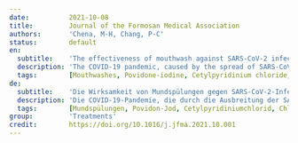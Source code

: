 ```yaml
---
date:          2021-10-08
title:         Journal of the Formosan Medical Association
authors:       'Chena, M-H, Chang, P-C'
status:        default
en:
  subtitle:    'The effectiveness of mouthwash against SARS-CoV-2 infection: A review of scientific and clinical evidence'
  description: 'The COVID-19 pandemic, caused by the spread of SARS-CoV-2 infection that is mainly through the airborne transmission, is a worldwide health concern. This review seeks to assess the potential effectiveness of mouthwash in reducing the oropharyngeal load of SARS-CoV-2 based on the available evidence. Articles related to mouthwash and COVID-19 in PubMed were electronically searched in July, 2021. After manually excluding articles lacking sufficient scientific evidence or validation processes, those with inaccessible online full text, those that did not test the effectiveness of mouthwash against SARS-CoV-2, and those not written in English, 17 original and 13 review articles were chosen for this review. The eligible articles revealed that the main virucidal mechanism of mouthwash was via interactions with the viral envelope. Povidone-iodine (PVP-I), cetylpyridinium chloride (CPC), and essential oils with ethanol showed virucidal effects on SARS-CoV-2 in vitro, potentially by interfering with the viral envelope. A few clinical studies demonstrated that PVP-I, CPC, hydrogen peroxide, and chlorhexidine reduced the oropharyngeal load of SARS-CoV-2. Although the available evidence is limited, mouthwash containing PVP-I or CPC shows potential for reducing the oropharyngeal load of SARS-CoV-2 and thus may present a risk-mitigation strategy for COVID-19 patients.'
  tags:        [Mouthwashes, Povidone-iodine, Cetylpyridinium chloride, Chlorhexidine]
de:
  subtitle:    'Die Wirksamkeit von Mundspülungen gegen SARS-CoV-2-Infektionen: Ein Überblick über die wissenschaftlichen und klinischen Erkenntnisse'
  description: 'Die COVID-19-Pandemie, die durch die Ausbreitung der SARS-CoV-2-Infektion hauptsächlich über die Luft verursacht wird, ist ein weltweites Gesundheitsproblem. In dieser Übersichtsarbeit soll die potenzielle Wirksamkeit von Mundwasser bei der Verringerung der oropharyngealen SARS-CoV-2-Belastung auf der Grundlage der verfügbaren Daten bewertet werden. Im Juli 2021 wurden in PubMed Artikel zum Thema Mundspülung und COVID-19 elektronisch durchsucht. Nach manuellem Ausschluss von Artikeln ohne ausreichende wissenschaftliche Belege oder Validierungsverfahren, von Artikeln mit nicht zugänglichem Online-Volltext, von Artikeln, in denen die Wirksamkeit von Mundwasser gegen SARS-CoV-2 nicht getestet wurde, und von Artikeln, die nicht in englischer Sprache verfasst waren, wurden 17 Original- und 13 Übersichtsartikel für diese Untersuchung ausgewählt. Aus den in Frage kommenden Artikeln ging hervor, dass der wichtigste viruzide Mechanismus von Mundspülungen in der Interaktion mit der Virushülle besteht. Povidon-Iod (PVP-I), Cetylpyridiniumchlorid (CPC) und ätherische Öle mit Ethanol zeigten in vitro viruzide Wirkungen auf SARS-CoV-2, möglicherweise durch Interferenz mit der Virushülle. In einigen wenigen klinischen Studien wurde nachgewiesen, dass PVP-I, CPC, Wasserstoffperoxid und Chlorhexidin die oropharyngeale Belastung durch SARS-CoV-2 verringern. Obwohl die verfügbare Evidenz begrenzt ist, zeigt Mundwasser, das PVP-I oder CPC enthält, das Potenzial, die oropharyngeale Belastung durch SARS-CoV-2 zu reduzieren, und könnte daher eine Strategie zur Risikominderung für COVID-19-Patienten darstellen.' 
  tags:        [Mundspülungen, Povidon-Jod, Cetylpyridiniumchlorid, Chlorhexidin]
group:         'Treatments'
credit:        https://doi.org/10.1016/j.jfma.2021.10.001
---
```

